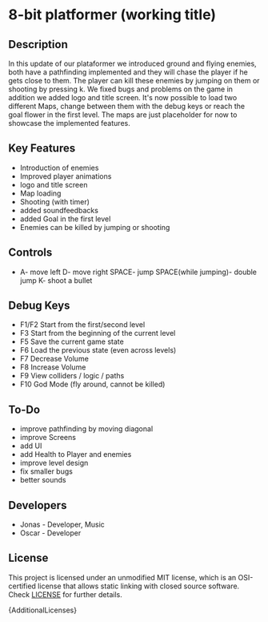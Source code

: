 # 8-bit platformer (working title)

## Description

In this update of our plataformer we introduced ground and flying enemies, both have a pathfinding implemented and they will chase the player if he gets close to them. The player can kill these enemies by jumping on them or shooting by pressing k. We fixed bugs and problems on the game in addition we added logo and title screen. It's now possible to load two different Maps, change between them with the debug keys or reach the goal flower in the first level. The maps are just placeholder for now to showcase the implemented features.

## Key Features

 - Introduction of enemies
 - Improved player animations 
 - logo and title screen
 - Map loading
 - Shooting (with timer)
 - added soundfeedbacks
 - added Goal in the first level
 - Enemies can be killed by jumping or shooting
 
## Controls

 - A- move left
    D- move right
    SPACE- jump
    SPACE(while jumping)- double jump
    K- shoot a bullet   
    
## Debug Keys
- F1/F2 Start from the first/second level
- F3 Start from the beginning of the current level
- F5 Save the current game state
- F6 Load the previous state (even across levels)
- F7 Decrease Volume
- F8 Increase Volume
- F9 View colliders / logic / paths
- F10 God Mode (fly around, cannot be killed)

## To-Do
- improve pathfinding by moving diagonal
- improve Screens
- add UI
- add Health to Player and enemies
- improve level design
- fix smaller bugs
- better sounds

## Developers

 - Jonas - Developer, Music
 - Oscar - Developer
 

## License

This project is licensed under an unmodified MIT license, which is an OSI-certified license that allows static linking with closed source software. Check [LICENSE](LICENSE) for further details.

{AdditionalLicenses}
